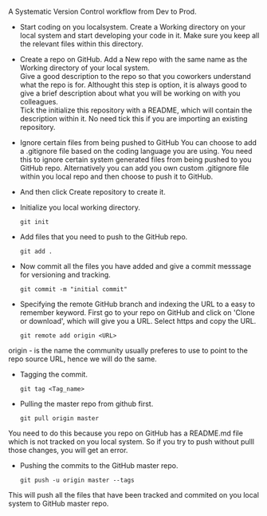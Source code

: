 A Systematic Version Control workflow from Dev to Prod.

- Start coding on you localsystem.
Create a Working directory on your local system and start developing your code in it. Make sure you keep all the relevant files within this directory.

- Create a repo on GitHub.
Add a New repo with the same name as the Working directory of your local system.<br/>
Give a good description to the repo so that you coworkers understand what the repo is for. Althought this step is option, it is always good to give a brief description about what you will be working on with you colleagues.<br/>
Tick the initialize this repository with a README, which will contain the description within it. No need tick this if you are importing an existing repository. 

- Ignore certain files from being pushed to GitHub
You can choose to add a .gitignore file based on the coding language you are using. You need this to ignore certain system generated files from being pushed to you GitHub repo. Alternatively you can add you own custom .gitignore file within you local repo and then choose to push it to GitHub.

- And then click Create repository to create it.
- Initialize you local working directory.

      git init
- Add files that you need to push to the GitHub repo.

      git add .
- Now commit all the files you have added and give a commit messsage for versioning and tracking.

      git commit -m "initial commit"
- Specifying the remote GitHub branch and indexing the URL to a easy to remember keyword.
First go to your repo on GitHub and click on 'Clone or download', which will give you a URL. Select https and copy the URL.

      git remote add origin <URL>
origin - is the name the community usually preferes to use to point to the repo source URL, hence we will do the same.       
- Tagging the commit.

      git tag <Tag_name>
- Pulling the master repo from github first.

      git pull origin master
You need to do this because you repo on GitHub has a README.md file which is not tracked on you local system. So if you try to push without pulll those changes, you will get an error.

- Pushing the commits to the GitHub master repo.

      git push -u origin master --tags
This will push all the files that have been tracked and commited on you local system to GitHub master repo.